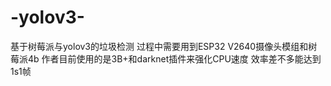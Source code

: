 # -yolov3-
基于树莓派与yolov3的垃圾检测 过程中需要用到ESP32 V2640摄像头模组和树莓派4b 作者目前使用的是3B+和darknet插件来强化CPU速度 效率差不多能达到1s1帧
